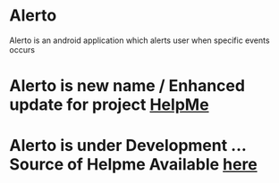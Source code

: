 # Alerto
Alerto is an android application which alerts user when specific events occurs

# Alerto is new name / Enhanced update for project [HelpMe](https://www.github.com/RamDurgaSai/HelpMe)

# Alerto is under Development ... Source of Helpme Available [here](https:\\www.github.com/RamDurgaSai/HelpMe)
